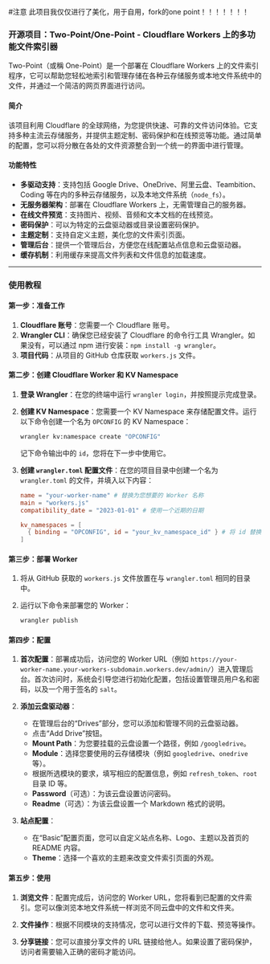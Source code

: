 
#注意 此项目我仅仅进行了美化，用于自用，fork的one point！！！！！！！ 

### **开源项目：Two-Point/One-Point - Cloudflare Workers 上的多功能文件索引器**

Two-Point（或稱 One-Point）是一个部署在 Cloudflare Workers 上的文件索引程序，它可以帮助您轻松地索引和管理存储在各种云存储服务或本地文件系统中的文件，并通过一个简洁的网页界面进行访问。

#### **简介**

该项目利用 Cloudflare 的全球网络，为您提供快速、可靠的文件访问体验。它支持多种主流云存储服务，并提供主题定制、密码保护和在线预览等功能。通过简单的配置，您可以将分散在各处的文件资源整合到一个统一的界面中进行管理。

#### **功能特性**

*   **多驱动支持**：支持包括 Google Drive、OneDrive、阿里云盘、Teambition、Coding 等在内的多种云存储服务，以及本地文件系统（`node_fs`）。
*   **无服务器架构**：部署在 Cloudflare Workers 上，无需管理自己的服务器。
*   **在线文件预览**：支持图片、视频、音频和文本文档的在线预览。
*   **密码保护**：可以为特定的云盘驱动器或目录设置密码保护。
*   **主题定制**：支持自定义主题，美化您的文件索引页面。
*   **管理后台**：提供一个管理后台，方便您在线配置站点信息和云盘驱动器。
*   **缓存机制**：利用缓存来提高文件列表和文件信息的加载速度。

---

### **使用教程**

#### **第一步：准备工作**

1.  **Cloudflare 账号**：您需要一个 Cloudflare 账号。
2.  **Wrangler CLI**：确保您已经安装了 Cloudflare 的命令行工具 Wrangler。如果没有，可以通过 npm 进行安装：`npm install -g wrangler`。
3.  **项目代码**：从项目的 GitHub 仓库获取 `workers.js` 文件。

#### **第二步：创建 Cloudflare Worker 和 KV Namespace**

1.  **登录 Wrangler**：在您的终端中运行 `wrangler login`，并按照提示完成登录。

2.  **创建 KV Namespace**：您需要一个 KV Namespace 来存储配置文件。运行以下命令创建一个名为 `OPCONFIG` 的 KV Namespace：
    ```bash
    wrangler kv:namespace create "OPCONFIG"
    ```
    记下命令输出中的 `id`，您将在下一步中使用它。

3.  **创建 `wrangler.toml` 配置文件**：在您的项目目录中创建一个名为 `wrangler.toml` 的文件，并填入以下内容：
    ```toml
    name = "your-worker-name" # 替换为您想要的 Worker 名称
    main = "workers.js"
    compatibility_date = "2023-01-01" # 使用一个近期的日期

    kv_namespaces = [
      { binding = "OPCONFIG", id = "your_kv_namespace_id" } # 将 id 替换为您上一步中获取的 id
    ]
    ```

#### **第三步：部署 Worker**

1.  将从 GitHub 获取的 `workers.js` 文件放置在与 `wrangler.toml` 相同的目录中。

2.  运行以下命令来部署您的 Worker：
    ```bash
    wrangler publish
    ```

#### **第四步：配置**

1.  **首次配置**：部署成功后，访问您的 Worker URL（例如 `https://your-worker-name.your-workers-subdomain.workers.dev/admin/`）进入管理后台。首次访问时，系统会引导您进行初始化配置，包括设置管理员用户名和密码，以及一个用于签名的 `salt`。

2.  **添加云盘驱动器**：
    *   在管理后台的“Drives”部分，您可以添加和管理不同的云盘驱动器。
    *   点击“Add Drive”按钮。
    *   **Mount Path**：为您要挂载的云盘设置一个路径，例如 `/googledrive`。
    *   **Module**：选择您要使用的云存储模块（例如 `googledrive`、`onedrive` 等）。
    *   根据所选模块的要求，填写相应的配置信息，例如 `refresh_token`、`root` 目录 ID 等。
    *   **Password**（可选）：为该云盘设置访问密码。
    *   **Readme**（可选）：为该云盘设置一个 Markdown 格式的说明。

3.  **站点配置**：
    *   在“Basic”配置页面，您可以自定义站点名称、Logo、主题以及首页的 README 内容。
    *   **Theme**：选择一个喜欢的主题来改变文件索引页面的外观。

#### **第五步：使用**

1.  **浏览文件**：配置完成后，访问您的 Worker URL，您将看到已配置的文件索引。您可以像浏览本地文件系统一样浏览不同云盘中的文件和文件夹。

2.  **文件操作**：根据不同模块的支持情况，您可以进行文件的下载、预览等操作。

3.  **分享链接**：您可以直接分享文件的 URL 链接给他人。如果设置了密码保护，访问者需要输入正确的密码才能访问。
